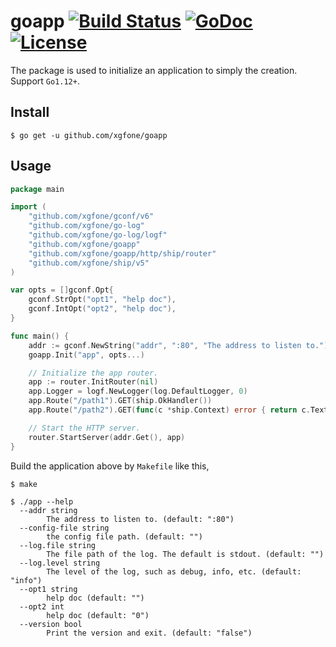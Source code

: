 # goapp [![Build Status](https://github.com/xgfone/goapp/actions/workflows/go.yml/badge.svg)](https://github.com/xgfone/goapp/actions/workflows/go.yml) [![GoDoc](https://pkg.go.dev/badge/github.com/xgfone/goapp)](https://pkg.go.dev/github.com/xgfone/goapp) [![License](https://img.shields.io/badge/License-Apache%202.0-blue.svg?style=flat-square)](https://raw.githubusercontent.com/xgfone/goapp/master/LICENSE)

The package is used to initialize an application to simply the creation. Support `Go1.12+`.

## Install
```shell
$ go get -u github.com/xgfone/goapp
```

## Usage
```go
package main

import (
	"github.com/xgfone/gconf/v6"
	"github.com/xgfone/go-log"
	"github.com/xgfone/go-log/logf"
	"github.com/xgfone/goapp"
	"github.com/xgfone/goapp/http/ship/router"
	"github.com/xgfone/ship/v5"
)

var opts = []gconf.Opt{
	gconf.StrOpt("opt1", "help doc"),
	gconf.IntOpt("opt2", "help doc"),
}

func main() {
	addr := gconf.NewString("addr", ":80", "The address to listen to.")
	goapp.Init("app", opts...)

	// Initialize the app router.
	app := router.InitRouter(nil)
	app.Logger = logf.NewLogger(log.DefaultLogger, 0)
	app.Route("/path1").GET(ship.OkHandler())
	app.Route("/path2").GET(func(c *ship.Context) error { return c.Text(200, "OK") })

	// Start the HTTP server.
	router.StartServer(addr.Get(), app)
}
```

Build the application above by `Makefile` like this,
```shell
$ make
```

```shell
$ ./app --help
  --addr string
        The address to listen to. (default: ":80")
  --config-file string
        the config file path. (default: "")
  --log.file string
        The file path of the log. The default is stdout. (default: "")
  --log.level string
        The level of the log, such as debug, info, etc. (default: "info")
  --opt1 string
        help doc (default: "")
  --opt2 int
        help doc (default: "0")
  --version bool
        Print the version and exit. (default: "false")
```
